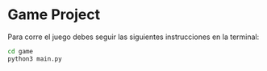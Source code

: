 # Game Project

Para corre el juego debes seguir las siguientes instrucciones en la terminal:

``` sh
cd game
python3 main.py
```

